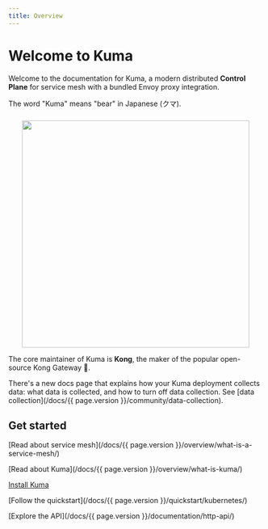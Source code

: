 ```yaml
---
title: Overview
---
```


# Welcome to Kuma

Welcome to the documentation for Kuma, a modern distributed **Control Plane** for service mesh with a bundled Envoy proxy integration.

The word "Kuma" means "bear" in Japanese (クマ).

<center>
<img src="/assets/images/diagrams/main-diagram@2x.png" alt="" style="width: 450px; padding-top: 10px"/>
</center>

The core maintainer of Kuma is **Kong**, the maker of the popular open-source Kong Gateway 🦍.

There's a new docs page that explains how your Kuma deployment collects data: what data is collected, and how to turn off data collection. See [data collection](/docs/{{ page.version }}/community/data-collection).

## Get started

[Read about service mesh](/docs/{{ page.version }}/overview/what-is-a-service-mesh/)

[Read about Kuma](/docs/{{ page.version }}/overview/what-is-kuma/)

[Install Kuma](/install/latest/)

[Follow the quickstart](/docs/{{ page.version }}/quickstart/kubernetes/)

[Explore the API](/docs/{{ page.version }}/documentation/http-api/)
